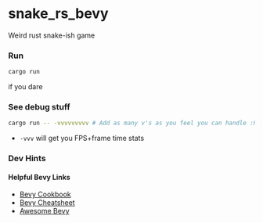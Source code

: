 # snake_rs_bevy
Weird rust snake-ish game
### Run

```bash
cargo run
```
if you dare


### See debug stuff


```bash
cargo run -- -vvvvvvvvv # Add as many v's as you feel you can handle :P
```


- `-vvv` will get you FPS+frame time stats

### Dev Hints


#### Helpful Bevy Links

- [Bevy Cookbook](https://github.com/jamadazi/bevy-cookbook/blob/master/bevy-cookbook.md)
- [Bevy Cheatsheet](https://github.com/jamadazi/bevy-cheatsheet/blob/master/bevy-cheatsheet.md)
- [Awesome Bevy](https://github.com/bevyengine/awesome-bevy)

